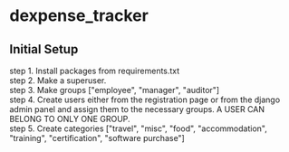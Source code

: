 # dexpense_tracker

## Initial Setup
step 1. Install packages from requirements.txt <br/>
step 2. Make a superuser. <br/>
step 3. Make groups ["employee", "manager", "auditor"]<br/>
step 4. Create users either from the registration page or from the django admin panel and assign them to the necessary groups. A USER CAN BELONG TO ONLY ONE GROUP. <br/>
step 5. Create categories ["travel", "misc", "food", "accommodation", "training", "certification", "software purchase"] <br/>
